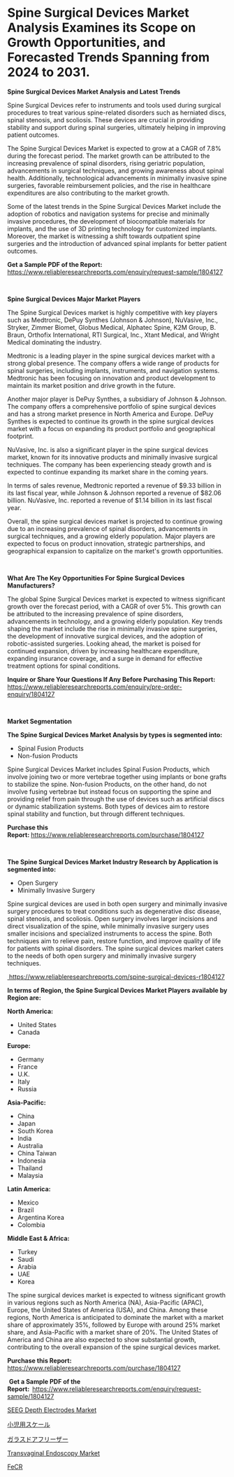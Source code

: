 <p><h1>Spine Surgical Devices Market Analysis Examines its Scope on Growth Opportunities, and Forecasted Trends Spanning from 2024 to 2031.</h1></p><p><strong>Spine Surgical Devices Market Analysis and Latest Trends</strong></p>
<p><p>Spine Surgical Devices refer to instruments and tools used during surgical procedures to treat various spine-related disorders such as herniated discs, spinal stenosis, and scoliosis. These devices are crucial in providing stability and support during spinal surgeries, ultimately helping in improving patient outcomes.</p><p>The Spine Surgical Devices Market is expected to grow at a CAGR of 7.8% during the forecast period. The market growth can be attributed to the increasing prevalence of spinal disorders, rising geriatric population, advancements in surgical techniques, and growing awareness about spinal health. Additionally, technological advancements in minimally invasive spine surgeries, favorable reimbursement policies, and the rise in healthcare expenditures are also contributing to the market growth.</p><p>Some of the latest trends in the Spine Surgical Devices Market include the adoption of robotics and navigation systems for precise and minimally invasive procedures, the development of biocompatible materials for implants, and the use of 3D printing technology for customized implants. Moreover, the market is witnessing a shift towards outpatient spine surgeries and the introduction of advanced spinal implants for better patient outcomes.</p></p>
<p><strong>Get a Sample PDF of the Report:&nbsp;</strong> <a href="https://www.reliableresearchreports.com/enquiry/request-sample/1804127">https://www.reliableresearchreports.com/enquiry/request-sample/1804127</a></p>
<p>&nbsp;</p>
<p><strong>Spine Surgical Devices Major Market Players</strong></p>
<p><p>The Spine Surgical Devices market is highly competitive with key players such as Medtronic, DePuy Synthes (Johnson & Johnson), NuVasive, Inc., Stryker, Zimmer Biomet, Globus Medical, Alphatec Spine, K2M Group, B. Braun, Orthofix International, RTI Surgical, Inc., Xtant Medical, and Wright Medical dominating the industry.</p><p>Medtronic is a leading player in the spine surgical devices market with a strong global presence. The company offers a wide range of products for spinal surgeries, including implants, instruments, and navigation systems. Medtronic has been focusing on innovation and product development to maintain its market position and drive growth in the future.</p><p>Another major player is DePuy Synthes, a subsidiary of Johnson & Johnson. The company offers a comprehensive portfolio of spine surgical devices and has a strong market presence in North America and Europe. DePuy Synthes is expected to continue its growth in the spine surgical devices market with a focus on expanding its product portfolio and geographical footprint.</p><p>NuVasive, Inc. is also a significant player in the spine surgical devices market, known for its innovative products and minimally invasive surgical techniques. The company has been experiencing steady growth and is expected to continue expanding its market share in the coming years.</p><p>In terms of sales revenue, Medtronic reported a revenue of $9.33 billion in its last fiscal year, while Johnson & Johnson reported a revenue of $82.06 billion. NuVasive, Inc. reported a revenue of $1.14 billion in its last fiscal year.</p><p>Overall, the spine surgical devices market is projected to continue growing due to an increasing prevalence of spinal disorders, advancements in surgical techniques, and a growing elderly population. Major players are expected to focus on product innovation, strategic partnerships, and geographical expansion to capitalize on the market's growth opportunities.</p></p>
<p>&nbsp;</p>
<p><strong>What Are The Key Opportunities For Spine Surgical Devices Manufacturers?</strong></p>
<p><p>The global Spine Surgical Devices market is expected to witness significant growth over the forecast period, with a CAGR of over 5%. This growth can be attributed to the increasing prevalence of spine disorders, advancements in technology, and a growing elderly population. Key trends shaping the market include the rise in minimally invasive spine surgeries, the development of innovative surgical devices, and the adoption of robotic-assisted surgeries. Looking ahead, the market is poised for continued expansion, driven by increasing healthcare expenditure, expanding insurance coverage, and a surge in demand for effective treatment options for spinal conditions.</p></p>
<p><strong>Inquire or Share Your Questions If Any Before Purchasing This Report:</strong> <a href="https://www.reliableresearchreports.com/enquiry/pre-order-enquiry/1804127">https://www.reliableresearchreports.com/enquiry/pre-order-enquiry/1804127</a></p>
<p>&nbsp;</p>
<p><strong>Market Segmentation</strong></p>
<p><strong>The Spine Surgical Devices Market Analysis by types is segmented into:</strong></p>
<p><ul><li>Spinal Fusion Products</li><li>Non-fusion Products</li></ul></p>
<p><p>Spine Surgical Devices Market includes Spinal Fusion Products, which involve joining two or more vertebrae together using implants or bone grafts to stabilize the spine. Non-fusion Products, on the other hand, do not involve fusing vertebrae but instead focus on supporting the spine and providing relief from pain through the use of devices such as artificial discs or dynamic stabilization systems. Both types of devices aim to restore spinal stability and function, but through different techniques.</p></p>
<p><strong>Purchase this Report:&nbsp;</strong><a href="https://www.reliableresearchreports.com/purchase/1804127">https://www.reliableresearchreports.com/purchase/1804127</a></p>
<p>&nbsp;</p>
<p><strong>The Spine Surgical Devices Market Industry Research by Application is segmented into:</strong></p>
<p><ul><li>Open Surgery</li><li>Minimally Invasive Surgery</li></ul></p>
<p><p>Spine surgical devices are used in both open surgery and minimally invasive surgery procedures to treat conditions such as degenerative disc disease, spinal stenosis, and scoliosis. Open surgery involves larger incisions and direct visualization of the spine, while minimally invasive surgery uses smaller incisions and specialized instruments to access the spine. Both techniques aim to relieve pain, restore function, and improve quality of life for patients with spinal disorders. The spine surgical devices market caters to the needs of both open surgery and minimally invasive surgery techniques.</p></p>
<p><a href="https://www.reliableresearchreports.com/spine-surgical-devices-r1804127">&nbsp;https://www.reliableresearchreports.com/spine-surgical-devices-r1804127</a></p>
<p><strong>In terms of Region, the Spine Surgical Devices Market Players available by Region are:</strong></p>
<p>
    <p> <strong> North America: </strong>
        <ul>
            <li>United States</li>
            <li>Canada</li>
        </ul>
        </p> 
    <p> <strong> Europe: </strong>
        <ul>
            <li>Germany</li>
            <li>France</li>
            <li>U.K.</li>
            <li>Italy</li>
            <li>Russia</li>
        </ul>
        </p> 
    <p> <strong> Asia-Pacific: </strong>
        <ul>
            <li>China</li>
            <li>Japan</li>
            <li>South Korea</li>
            <li>India</li>
            <li>Australia</li>
            <li>China Taiwan</li>
            <li>Indonesia</li>
            <li>Thailand</li>
            <li>Malaysia</li>
        </ul>
        </p> 
    <p> <strong> Latin America: </strong>
        <ul>
            <li>Mexico</li>
            <li>Brazil</li>
            <li>Argentina Korea</li>
            <li>Colombia</li>
        </ul>
        </p> 
    <p> <strong> Middle East & Africa: </strong>
        <ul>
            <li>Turkey</li>
            <li>Saudi</li>
            <li>Arabia</li>
            <li>UAE</li>
            <li>Korea</li>
        </ul>
    </p>
    </p>
<p><p>The spine surgical devices market is expected to witness significant growth in various regions such as North America (NA), Asia-Pacific (APAC), Europe, the United States of America (USA), and China. Among these regions, North America is anticipated to dominate the market with a market share of approximately 35%, followed by Europe with around 25% market share, and Asia-Pacific with a market share of 20%. The United States of America and China are also expected to show substantial growth, contributing to the overall expansion of the spine surgical devices market.</p></p>
<p><strong>Purchase this Report: </strong><a href="https://www.reliableresearchreports.com/purchase/1804127">https://www.reliableresearchreports.com/purchase/1804127</a></p>
<p>&nbsp;<strong>Get a Sample PDF of the Report:&nbsp;&nbsp;</strong><a href="https://www.reliableresearchreports.com/enquiry/request-sample/1804127">https://www.reliableresearchreports.com/enquiry/request-sample/1804127</a></p>
<p><strong></strong></p>
<p><p><a href="https://github.com/Sarissaschmalingtr6fz2739/Market-Research-Report-List-2/blob/main/seeg-depth-electrodes-market.md">SEEG Depth Electrodes Market</a></p><p><a href="https://github.com/kegley4963/Market-Research-Report-List-1/blob/main/355973349674.md">小児用スケール</a></p><p><a href="https://medium.com/@billyhopkins526/2024%E5%B9%B4%E3%81%8B%E3%82%892031%E5%B9%B4%E3%81%BE%E3%81%A7%E3%81%AE%E6%9C%9F%E9%96%93%E3%81%AE%E3%82%AC%E3%83%A9%E3%82%B9%E3%83%89%E3%82%A2%E3%83%95%E3%83%AA%E3%83%BC%E3%82%B6%E3%83%BC%E5%B8%82%E5%A0%B4%E5%88%86%E6%9E%90%E3%81%A8%E3%82%B5%E3%82%A4%E3%82%BA%E4%BA%88%E6%B8%AC-f8bb5b9efe9b">ガラスドアフリーザー</a></p><p><a href="https://github.com/RyleeBauch2023/Market-Research-Report-List-1/blob/main/transvaginal-endoscopy-market.md">Transvaginal Endoscopy Market</a></p><p><a href="https://github.com/iansanftyord09878/Market-Research-Report-List-1/blob/main/586376044582.md">FeCR</a></p></p>